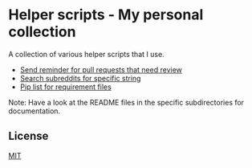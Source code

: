 # Helper scripts - My personal collection

A collection of various helper scripts that I use.

* [Send reminder for pull requests that need review](pr_review/README.md)
* [Search subreddits for specific string](search_reddit/README.md)
* [Pip list for requirement files](pip_list_for_requirement_files/README.md)

Note: Have a look at the README files in the specific subdirectories for documentation.

## License

[MIT](LICENSE)
